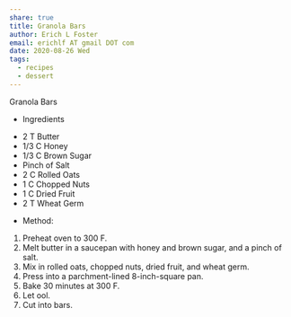 ```yaml
---
share: true
title: Granola Bars
author: Erich L Foster
email: erichlf AT gmail DOT com
date: 2020-08-26 Wed
tags:
  - recipes
  - dessert
---
```


Granola Bars
* Ingredients
- 2 T Butter
- 1/3 C Honey
- 1/3 C Brown Sugar
- Pinch of Salt
- 2 C Rolled Oats
- 1 C Chopped Nuts
- 1 C Dried Fruit
- 2 T Wheat Germ

* Method:
1. Preheat oven to 300 F.
2. Melt butter in a saucepan with honey and brown sugar, and a pinch of salt.
3. Mix in rolled oats, chopped nuts, dried fruit, and wheat germ.
4. Press into a parchment-lined 8-inch-square pan.
5. Bake 30 minutes at 300 F.
6. Let ool.
7. Cut into bars.
